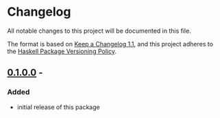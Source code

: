 # Changelog

All notable changes to this project will be documented in this file.

The format is based on [Keep a Changelog 1.1](https://keepachangelog.com/en/1.1.0/),
and this project adheres to the [Haskell Package Versioning Policy](https://pvp.haskell.org/).

## [0.1.0.0] - 

### Added

- initial release of this package

[0.1.0.0]: https://github.com/sellout/autodocodec-dhall/releases/tag/v0..1.0.0
